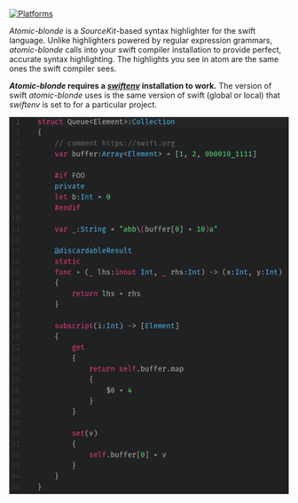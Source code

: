 [![Platforms](https://img.shields.io/badge/platforms-linux-lightgrey.svg)](https://swift.org)

*Atomic-blonde* is a *SourceKit*-based syntax highlighter for the swift language. Unlike highlighters powered by regular expression grammars, *atomic-blonde* calls into your swift compiler installation to provide perfect, accurate syntax highlighting. The highlights you see in atom are the same ones the swift compiler sees.

***Atomic-blonde* requires a [*swiftenv*](https://github.com/kylef/swiftenv) installation to work.** The version of swift *atomic-blonde* uses is the same version of swift (global or local) that *swiftenv* is set to for a particular project.

![](doc/png/screenshot.png)
